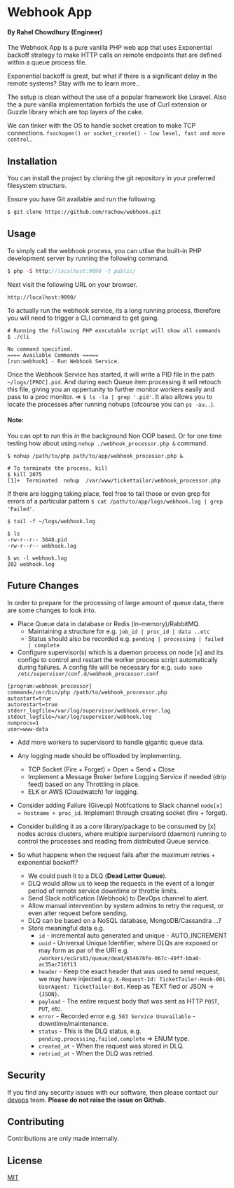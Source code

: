# Webhook App

#### By Rahel Chowdhury (Engineer)

The Webhook App is a pure vanilla PHP web app that uses Exponential backoff strategy to make HTTP calls on remote endpoints that are defined within a queue process file.

Exponential backoff is great, but what if there is a significant delay in the remote  systems? Stay with me to learn more..

The setup is clean without the use of a popular framework like Laravel. Also the a pure vanilla implementation forbids the use of Curl extension or Guzzle library which are top layers of the cake.

We can tinker with the OS to handle socket creation to make TCP connections.
`fsockopen() or socket_create() - low level, fast and more control.`

## Installation

You can install the project by cloning the git repository in your preferred filesystem structure.


Ensure you have Git available and run the following.

```bash
$ git clone https://github.com/rachow/webhook.git
```

## Usage

To simply call the webhook process, you can utlise the built-in PHP development server by running the following command.

```php
$ php -S http://localhost:9090 -t public/
```

Next visit the following URL on your browser.

```
http://localhost:9090/
```

To actually run the webhook service, its a long running process, therefore you will need to trigger a CLI command to get going.

```
# Running the following PHP executable script will show all commands 
$ ./cli

No command specified.
==== Available Commands =====       
[run:webhook] - Run Webhook Service.

```

Once the Webhook Service has started, it will write a PID file in the path `~/logs/[PROC].pid`. And during each Queue item processing it will retouch this file, giving you an oppertunity to further monitor workers easily and pass to a proc monitor. => `$ ls -la | grep '.pid'`. It also allows you to locate the processes after running nohups (ofcourse you can `ps -au..`).

#### Note:

You can opt to run this in the background Non OOP based. Or for one time testing how about using `nohup ./webhook_processor.php &` command.

```
$ nohup /path/to/php path/to/app/webhook_processor.php &

# To terminate the process, kill
$ kill 2075
[1]+  Terminated  nohup  /var/www/tickettailor/webhook_processor.php

```

If there are logging taking place, feel free to tail those or even grep for errors of a particular pattern `$ cat /path/to/app/logs/webhook.log | grep 'Failed'`.
```
$ tail -f ~/logs/webhook.log

$ ls
-rw-r--r-- 3648.pid
-rw-r--r-- webhook.log

$ wc -l webhook.log
202 webhook.log
```

## Future Changes

In order to prepare for the processing of large amount of queue data, there are some changes to look into.

- Place Queue data in database or Redis (in-memory)/RabbitMQ.
   - Maintaining a structure for e.g. ``job_id | proc_id | data ..etc``
   - Status should also be recorded e.g. `pending | processing | failed | complete`
- Configure supervisor(s) which is a daemon process on node [x] and its configs to control and restart the worker process script automatically during failures. A config file will be necessary for e.g. `sudo nano /etc/supervisor/conf.d/webhook_processor.conf`

``` 
[program:webhook_processor]
command=/usr/bin/php /path/to/webhook_processor.php
autostart=true
autorestart=true
stderr_logfile=/var/log/supervisor/webhook.error.log
stdout_logfile=/var/log/supervisor/webhook.log
numprocs=1
user=www-data
```
- Add more workers to supervisord to handle gigantic queue data.

- Any logging made should be offloaded by implementing.
   - TCP Socket (Fire + Forget) = Open + Send + Close
   - Implement a Message Broker before Logging Service if needed (drip feed) based on any Throttling in place.
   - ELK or AWS (Cloudwatch) for logging.
- Consider adding Failure (Giveup) Notifcations to Slack channel `node[x] = hostname + proc_id`. Implement through creating socket (fire + forget).
- Consider building it as a core library/package to be consumed by [x] nodes across clusters, where multiple surpervisord (daemon) running to control the processes and reading from distributed Queue service.

- So what happens when the request fails after the maximum retries + exponential backoff?
  - We could push it to a DLQ (**Dead Letter Queue**).
  - DLQ would allow us to keep the requests in the event of a longer period of remote service downtime or throttle limits.
  - Send Slack notification (Webhook) to DevOps channel to alert.
  - Allow manual intervention by system admins to retry the request, or even alter request before sending.
  - DLQ can be based on a NoSQL database, MongoDB/Cassandra ...?
  - Store meaningful data e.g.
    - `id` - incremental auto generated and unique - AUTO_INCREMENT
    - `uuid` - Universal Unique Identifier, where DLQs are exposed or may form as par of the URI e.g. `/workers/ecGrs01/queue/dead/654676fe-067c-49ff-bba0-ac35ac716f13`
    - `header` - Keep the exact header that was used to send request, we may have injected e.g. `X-Request-Id: TicketTailer-Hook-001` `UserAgent: TicketTailer-Bot`. Keep as TEXT fied or JSON -> `{JSON}`.
    - `payload` - The entire request body that was sent as HTTP `POST`, `PUT`, etc.
    - `error` - Recorded error e.g. `503 Service Unavailable` - downtime/maintenance.
    - `status` - This is the DLQ status, e.g. `pending,processing,failed,complete` => ENUM type.
    - `created_at` - When the request was stored in DLQ.
    - `retried_at` - When the DLQ was retried.

## Security 
If you find any security issues with our software, then please contact our [devops](mailto:devops@localhost) team. **Please do not raise the issue on Github.**

## Contributing
Contributions are only made internally.

## License

[MIT](https://choosealicense.com/licenses/mit/)
